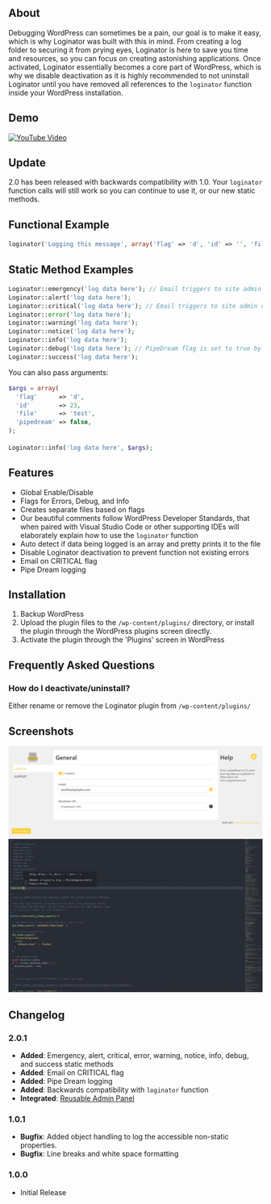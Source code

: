 ## About
Debugging WordPress can sometimes be a pain, our goal is to make it easy, which is why Loginator was built with this in mind. From creating a log folder to securing it from prying eyes, Loginator is here to save you time and resources, so you can focus on creating astonishing applications. Once activated, Loginator essentially becomes a core part of WordPress, which is why we disable deactivation as it is highly recommended to not uninstall Loginator until you have removed all references to the `loginator` function inside your WordPress installation.

## Demo
[![YouTube Video](https://img.youtube.com/vi/k1o4zZC6dzs/maxresdefault.jpg)](https://youtu.be/k1o4zZC6dzs)

## Update
2.0 has been released with backwards compatibility with 1.0. Your `loginator` function calls will still work so you can continue to use it, or our new static methods.

## Functional Example

```php
loginator('Logging this message', array('flag' => 'd', 'id' => '', 'file' => 'logger', 'pipedream' => 'https://your-id-here.m.pipedream.net'));
```

## Static Method Examples

```php
Loginator::emergency('log data here'); // Email triggers to site admin or configured emails
Loginator::alert('log data here');
Loginator::critical('log data here'); // Email triggers to site admin or configured emails
Loginator::error('log data here');
Loginator::warning('log data here');
Loginator::notice('log data here');
Loginator::info('log data here');
Loginator::debug('log data here'); // PipeDream flag is set to true by default
Loginator::success('log data here');
```

You can also pass arguments:

```php
$args = array(
  'flag'      => 'd',
  'id'        => 23,
  'file'      => 'test',
  'pipedream' => false,
);

Loginator::info('log data here', $args);
```

## Features

- Global Enable/Disable
- Flags for Errors, Debug, and Info
- Creates separate files based on flags
- Our beautiful comments follow WordPress Developer Standards, that when paired with Visual Studio Code or other supporting IDEs will elaborately explain how to use the `loginator` function
- Auto detect if data being logged is an array and pretty prints it to the file
- Disable Loginator deactivation to prevent function not existing errors
- Email on CRITICAL flag
- Pipe Dream logging

## Installation

1. Backup WordPress
2. Upload the plugin files to the `/wp-content/plugins/` directory, or install the plugin through the WordPress plugins screen directly.
3. Activate the plugin through the 'Plugins' screen in WordPress

## Frequently Asked Questions

### How do I deactivate/uninstall?
Either rename or remove the Loginator plugin from `/wp-content/plugins/`

## Screenshots

![Settings](.wordpress-org/screenshot-1.jpg)
![IDE](.wordpress-org/screenshot-2.jpg)

## Changelog

### 2.0.1

- **Added**: Emergency, alert, critical, error, warning, notice, info, debug, and success static methods
- **Added**: Email on CRITICAL flag
- **Added**: Pipe Dream logging
- **Added**: Backwards compatibility with `loginator` function
- **Integrated**: [Reusable Admin Panel](https://wordpress.org/plugins/reusable-admin-panel/)

### 1.0.1

- **Bugfix**: Added object handling to log the accessible non-static properties.
- **Bugfix**: Line breaks and white space formatting

### 1.0.0

- Initial Release

